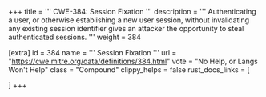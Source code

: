 +++
title = '''
CWE-384: Session Fixation
'''
description	= '''
Authenticating a user, or otherwise establishing a new user session, without invalidating any existing session identifier gives an attacker the opportunity to steal authenticated sessions.
'''
weight = 384

[extra]
id = 384
name = '''
Session Fixation
'''
url = "https://cwe.mitre.org/data/definitions/384.html"
vote = "No Help, or Langs Won't Help"
class = "Compound"
clippy_helps = false
rust_docs_links = [
	
]
+++
